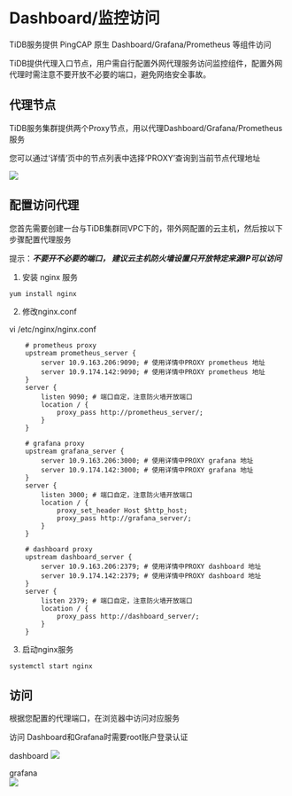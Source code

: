 

# Dashboard/监控访问

TiDB服务提供 PingCAP 原生 Dashboard/Grafana/Prometheus 等组件访问

TiDB提供代理入口节点，用户需自行配置外网代理服务访问监控组件，配置外网代理时需注意不要开放不必要的端口，避免网络安全事故。

## 代理节点

TiDB服务集群提供两个Proxy节点，用以代理Dashboard/Grafana/Prometheus服务

您可以通过‘详情’页中的节点列表中选择‘PROXY’查询到当前节点代理地址

![](https://tidb-doc.cn-bj.ufileos.com/utidb/proxy_list.png)

## 配置访问代理

您首先需要创建一台与TiDB集群同VPC下的，带外网配置的云主机，然后按以下步骤配置代理服务

提示：***不要开不必要的端口， 建议云主机防火墙设置只开放特定来源IP可以访问***

1. 安装 nginx 服务
```
yum install nginx
```

2. 修改nginx.conf

vi /etc/nginx/nginx.conf
```
    # prometheus proxy
    upstream prometheus_server {
        server 10.9.163.206:9090; # 使用详情中PROXY prometheus 地址
        server 10.9.174.142:9090; # 使用详情中PROXY prometheus 地址
    }
    server {
        listen 9090; # 端口自定，注意防火墙开放端口
        location / {
            proxy_pass http://prometheus_server/;
        }
    }

    # grafana proxy
    upstream grafana_server {
        server 10.9.163.206:3000; # 使用详情中PROXY grafana 地址
        server 10.9.174.142:3000; # 使用详情中PROXY grafana 地址
    }
    server {
        listen 3000; # 端口自定，注意防火墙开放端口
        location / {
            proxy_set_header Host $http_host;
            proxy_pass http://grafana_server/;
        }
    }

    # dashboard proxy
    upstream dashboard_server {
        server 10.9.163.206:2379; # 使用详情中PROXY dashboard 地址
        server 10.9.174.142:2379; # 使用详情中PROXY dashboard 地址
    }
    server {
        listen 2379; # 端口自定，注意防火墙开放端口
        location / {
            proxy_pass http://dashboard_server/;
        }
    }
```

3. 启动nginx服务
```
systemctl start nginx
```

## 访问
根据您配置的代理端口，在浏览器中访问对应服务

访问 Dashboard和Grafana时需要root账户登录认证

dashboard
![](https://tidb-doc.cn-bj.ufileos.com/utidb/dashboard-login.png)

grafana  
![](https://tidb-doc.cn-bj.ufileos.com/utidb/grafana-login.png)
